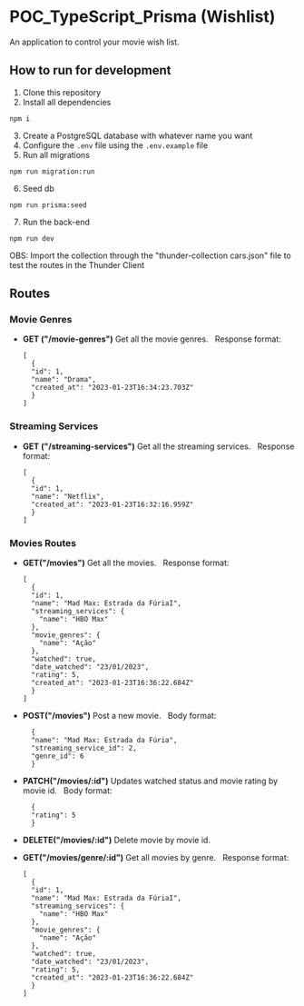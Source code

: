 # POC_TypeScript_Prisma (Wishlist)

An application to control your movie wish list.

## How to run for development

1. Clone this repository
2. Install all dependencies

```
npm i
```

3. Create a PostgreSQL database with whatever name you want
4. Configure the `.env` file using the `.env.example` file
5. Run all migrations

```
npm run migration:run
```

6. Seed db

```
npm run prisma:seed
```

7. Run the back-end

```
npm run dev
```

OBS: Import the collection through the "thunder-collection cars.json" file to test the routes in the Thunder Client

## Routes

### Movie Genres

- **GET ("/movie-genres")**
  Get all the movie genres.
  &nbsp;
  Response format:

  ```
  [
    {
    "id": 1,
    "name": "Drama",
    "created_at": "2023-01-23T16:34:23.703Z"
    }
  ]
  ```

### Streaming Services

- **GET ("/streaming-services")**
  Get all the streaming services.
  &nbsp;
  Response format:

  ```
  [
    {
    "id": 1,
    "name": "Netflix",
    "created_at": "2023-01-23T16:32:16.959Z"
    }
  ]
  ```

### Movies Routes

- **GET("/movies")**
  Get all the movies.
  &nbsp;
  Response format:

  ```
  [
    {
    "id": 1,
    "name": "Mad Max: Estrada da FúriaI",
    "streaming_services": {
      "name": "HBO Max"
    },
    "movie_genres": {
      "name": "Ação"
    },
    "watched": true,
    "date_watched": "23/01/2023",
    "rating": 5,
    "created_at": "2023-01-23T16:36:22.684Z"
    }
  ]
  ```

- **POST("/movies")**
  Post a new movie.
  &nbsp;
  Body format:

  ```
    {
    "name": "Mad Max: Estrada da Fúria",
    "streaming_service_id": 2,
    "genre_id": 6
    }
  ```

- **PATCH("/movies/:id")**
  Updates watched status and movie rating by movie id.
  &nbsp;
  Body format:

  ```
    {
    "rating": 5
    }
  ```

- **DELETE("/movies/:id")**
  Delete movie by movie id.
  &nbsp;

- **GET("/movies/genre/:id")**
  Get all movies by genre.
  &nbsp;
  Response format:

  ```
  [
    {
    "id": 1,
    "name": "Mad Max: Estrada da FúriaI",
    "streaming_services": {
      "name": "HBO Max"
    },
    "movie_genres": {
      "name": "Ação"
    },
    "watched": true,
    "date_watched": "23/01/2023",
    "rating": 5,
    "created_at": "2023-01-23T16:36:22.684Z"
    }
  ]
  ```
